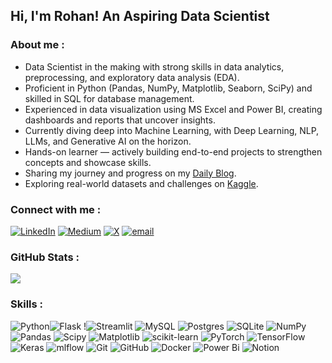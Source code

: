 ## Hi, I'm Rohan! An Aspiring Data Scientist

### About me : <br>

* Data Scientist in the making with strong skills in data analytics, preprocessing, and exploratory data analysis (EDA).<br>
* Proficient in Python (Pandas, NumPy, Matplotlib, Seaborn, SciPy) and skilled in SQL for database management.<br>
* Experienced in data visualization using MS Excel and Power BI, creating dashboards and reports that uncover insights.<br>
* Currently diving deep into Machine Learning, with Deep Learning, NLP, LLMs, and Generative AI on the horizon.<br>
* Hands-on learner — actively building end-to-end projects to strengthen concepts and showcase skills.<br>
* Sharing my journey and progress on my [Daily Blog](https://medium.com/@brohan275).<br>
* Exploring real-world datasets and challenges on [Kaggle](https://www.kaggle.com/deathgun122).

### Connect with me :
[![LinkedIn](https://img.shields.io/badge/LinkedIn-%230077B5.svg?logo=linkedin&logoColor=white)](https://linkedin.com/in/rohan-biswas-428aaa340) 
[![Medium](https://img.shields.io/badge/Medium-12100E?logo=medium&logoColor=white)](https://medium.com/@@brohan275) 
[![X](https://img.shields.io/badge/X-black.svg?logo=X&logoColor=white)](https://x.com/brohan275)
[![email](https://img.shields.io/badge/Email-D14836?logo=gmail&logoColor=white)](mailto:brohan275@gmail.com) 

### GitHub Stats :
![](https://nirzak-streak-stats.vercel.app/?user=DeathGun122&theme=dark&hide_border=false)<br/>

### Skills :
![Python](https://img.shields.io/badge/python-3670A0?style=for-the-badge&logo=python&logoColor=ffdd54)![Flask](https://img.shields.io/badge/flask-%23000.svg?style=for-the-badge&logo=flask&logoColor=white) !![Streamlit](https://img.shields.io/badge/Streamlit-%23FE4B4B.svg?style=for-the-badge&logo=streamlit&logoColor=white) ![MySQL](https://img.shields.io/badge/mysql-4479A1.svg?style=for-the-badge&logo=mysql&logoColor=white) ![Postgres](https://img.shields.io/badge/postgres-%23316192.svg?style=for-the-badge&logo=postgresql&logoColor=white) ![SQLite](https://img.shields.io/badge/sqlite-%2307405e.svg?style=for-the-badge&logo=sqlite&logoColor=white) ![NumPy](https://img.shields.io/badge/numpy-%23013243.svg?style=for-the-badge&logo=numpy&logoColor=white) ![Pandas](https://img.shields.io/badge/pandas-%23150458.svg?style=for-the-badge&logo=pandas&logoColor=white) ![Scipy](https://img.shields.io/badge/SciPy-%230C55A5.svg?style=for-the-badge&logo=scipy&logoColor=%white) ![Matplotlib](https://img.shields.io/badge/Matplotlib-%23ffffff.svg?style=for-the-badge&logo=Matplotlib&logoColor=black) ![scikit-learn](https://img.shields.io/badge/scikit--learn-%23F7931E.svg?style=for-the-badge&logo=scikit-learn&logoColor=white) ![PyTorch](https://img.shields.io/badge/PyTorch-%23EE4C2C.svg?style=for-the-badge&logo=PyTorch&logoColor=white) ![TensorFlow](https://img.shields.io/badge/TensorFlow-%23FF6F00.svg?style=for-the-badge&logo=TensorFlow&logoColor=white) ![Keras](https://img.shields.io/badge/Keras-%23D00000.svg?style=for-the-badge&logo=Keras&logoColor=white) ![mlflow](https://img.shields.io/badge/mlflow-%23d9ead3.svg?style=for-the-badge&logo=numpy&logoColor=blue) ![Git](https://img.shields.io/badge/git-%23F05033.svg?style=for-the-badge&logo=git&logoColor=white) ![GitHub](https://img.shields.io/badge/github-%23121011.svg?style=for-the-badge&logo=github&logoColor=white) ![Docker](https://img.shields.io/badge/docker-%230db7ed.svg?style=for-the-badge&logo=docker&logoColor=white) ![Power Bi](https://img.shields.io/badge/power_bi-F2C811?style=for-the-badge&logo=powerbi&logoColor=black) ![Notion](https://img.shields.io/badge/Notion-%23000000.svg?style=for-the-badge&logo=notion&logoColor=white)
